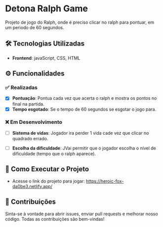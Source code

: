 # Detona Ralph Game
Projeto de jogo do Ralph, onde é preciso clicar no ralph para pontuar, em um periodo de 60 segundos.

## 🛠️ Tecnologias Utilizadas
- **Frontend**: javaScript, CSS, HTML

## ⚙️ Funcionalidades

### ✅ Realizadas
- [x] **Pontuação**: Pontua cada vez que acerta o ralph e mostra os pontos no final na partida.
- [x] **Tempo esgotado**: Se o tempo de 60 segundos se esgotar o jogo para.

### ❌ Em Desenvolvimento
- [ ] **Sistema de vidas**: Jogador ira perder 1 vida cade vez que clicar no quadrado errado.
- [ ] **Escolha da dificuldade**: JVai permitir que o jogador escolha o nível de dificuldade (tempo que o ralph aparece).


## 🚀 Como Executar o Projeto

- Acesse o link do projeto para jogar: https://heroic-fox-da0be3.netlify.app/

## 🤝 Contribuições

Sinta-se à vontade para abrir issues, enviar pull requests e melhorar nosso código. Todas as contribuições são bem-vindas!


